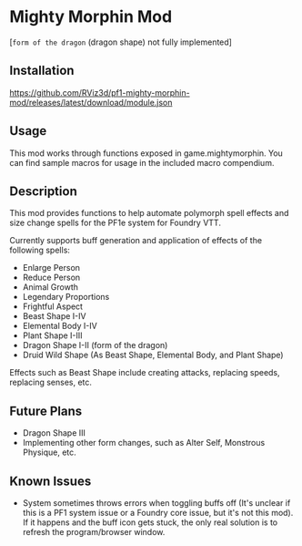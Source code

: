 # Mighty Morphin Mod 
[``form of the dragon`` (dragon shape) not fully implemented]
## Installation

https://github.com/RViz3d/pf1-mighty-morphin-mod/releases/latest/download/module.json

## Usage

This mod works through functions exposed in game.mightymorphin. You can find sample macros for usage in the included macro compendium.

## Description

This mod provides functions to help automate polymorph spell effects and size change spells for the PF1e system for Foundry VTT.

Currently supports buff generation and application of effects of the following spells:
* Enlarge Person
* Reduce Person
* Animal Growth
* Legendary Proportions
* Frightful Aspect
* Beast Shape I-IV
* Elemental Body I-IV
* Plant Shape I-III
* Dragon Shape I-II (form of the dragon)
* Druid Wild Shape (As Beast Shape, Elemental Body, and Plant Shape)

Effects such as Beast Shape include creating attacks, replacing speeds, replacing senses, etc.

## Future Plans
* Dragon Shape III
* Implementing other form changes, such as Alter Self, Monstrous Physique, etc.

## Known Issues

* System sometimes throws errors when toggling buffs off (It's unclear if this is a PF1 system issue or a Foundry core issue, but it's not this mod). If it happens and the buff icon gets stuck, the only real solution is to refresh the program/browser window.
